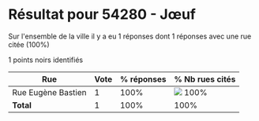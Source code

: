 # Résultat pour 54280 - Jœuf

Sur l'ensemble de la ville il y a eu 1 réponses dont 1 réponses avec une rue citée (100%)

1 points noirs identifiés

| Rue | Vote | % réponses | % Nb rues cités|
|-----|------|------------|----------------|
| Rue Eugène Bastien | 1 | 100% | <img src="../../img/bar_100.gif" />&nbsp;100%|
| **Total** | 1 | 100% | 100%|
